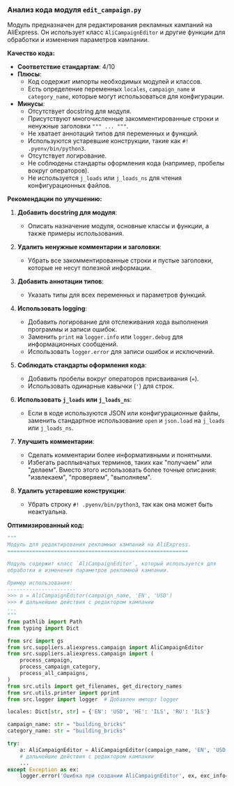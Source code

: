 ### **Анализ кода модуля `edit_campaign.py`**

Модуль предназначен для редактирования рекламных кампаний на AliExpress. Он использует класс `AliCampaignEditor` и другие функции для обработки и изменения параметров кампании.

**Качество кода:**

- **Соответствие стандартам**: 4/10
- **Плюсы**:
    - Код содержит импорты необходимых модулей и классов.
    - Есть определение переменных `locales`, `campaign_name` и `category_name`, которые могут использоваться для конфигурации.
- **Минусы**:
    - Отсутствует docstring для модуля.
    - Присутствуют многочисленные закомментированные строки и ненужные заголовки `""" ... """`.
    - Не хватает аннотаций типов для переменных и функций.
    - Используются устаревшие конструкции, такие как `#! .pyenv/bin/python3`.
    - Отсутствует логирование.
    - Не соблюдены стандарты оформления кода (например, пробелы вокруг операторов).
    - Не используется `j_loads` или `j_loads_ns` для чтения конфигурационных файлов.

**Рекомендации по улучшению:**

1.  **Добавить docstring для модуля**:
    - Описать назначение модуля, основные классы и функции, а также примеры использования.

2.  **Удалить ненужные комментарии и заголовки**:
    - Убрать все закомментированные строки и пустые заголовки, которые не несут полезной информации.

3.  **Добавить аннотации типов**:
    - Указать типы для всех переменных и параметров функций.

4.  **Использовать logging**:
    - Добавить логирование для отслеживания хода выполнения программы и записи ошибок.
    - Заменить `print` на `logger.info` или `logger.debug` для информационных сообщений.
    - Использовать `logger.error` для записи ошибок и исключений.

5.  **Соблюдать стандарты оформления кода**:
    - Добавить пробелы вокруг операторов присваивания (`=`).
    - Использовать одинарные кавычки (`'`) для строк.

6.  **Использовать `j_loads` или `j_loads_ns`**:
    - Если в коде используются JSON или конфигурационные файлы, заменить стандартное использование `open` и `json.load` на `j_loads` или `j_loads_ns`.

7.  **Улучшить комментарии**:
    - Сделать комментарии более информативными и понятными.
    - Избегать расплывчатых терминов, таких как "получаем" или "делаем". Вместо этого использовать более точные описания: "извлекаем", "проверяем", "выполняем".

8.  **Удалить устаревшие конструкции**:
    - Убрать строку `#! .pyenv/bin/python3`, так как она может быть неактуальна.

**Оптимизированный код:**

```python
"""
Модуль для редактирования рекламных кампаний на AliExpress.
==========================================================

Модуль содержит класс `AliCampaignEditor`, который используется для
обработки и изменения параметров рекламной кампании.

Пример использования:
----------------------
>>> a = AliCampaignEditor(campaign_name, 'EN', 'USD')
>>> # дальнейшие действия с редактором кампании
...
"""
from pathlib import Path
from typing import Dict

from src import gs
from src.suppliers.aliexpress.campaign import AliCampaignEditor
from src.suppliers.aliexpress.campaign import (
    process_campaign,
    process_campaign_category,
    process_all_campaigns,
)
from src.utils import get_filenames, get_directory_names
from src.utils.printer import pprint
from src.logger import logger  # Добавлен импорт logger

locales: Dict[str, str] = {'EN': 'USD', 'HE': 'ILS', 'RU': 'ILS'}

campaign_name: str = "building_bricks"
category_name: str = "building_bricks"

try:
    a: AliCampaignEditor = AliCampaignEditor(campaign_name, 'EN', 'USD')
    # дальнейшие действия с редактором кампании
    ...
except Exception as ex:
    logger.error('Ошибка при создании AliCampaignEditor', ex, exc_info=True)